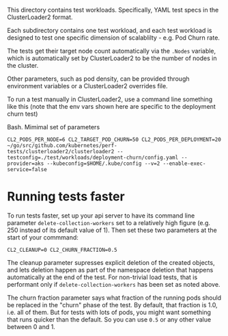 This directory contains test workloads. Specifically, YAML test specs in the ClusterLoader2 format.

Each subdirectory contains one test workload, and each test workload is designed to test one specific dimension of scalablilty - e.g. Pod Churn rate.

The tests get their target node count automatically via the `.Nodes` variable, which is automatically set by ClusterLoader2 to be the number of nodes in the cluster.

Other parameters, such as pod density, can be provided through environment variables or a ClusterLoader2 overrides file.

To run a test manually in ClusterLoader2, use a command line something like this (note that the env vars shown here are specific to the deployment churn test)

Bash. Mimimal set of parameters
```
CL2_PODS_PER_NODE=6 CL2_TARGET_POD_CHURN=50 CL2_PODS_PER_DEPLOYMENT=20 ~/go/src/github.com/kubernetes/perf-tests/clusterloader2/clusterloader2 --testconfig=./test/workloads/deployment-churn/config.yaml --provider=aks --kubeconfig=$HOME/.kube/config --v=2 --enable-exec-service=false
```

# Running tests faster

To run tests faster, set up your api server to have its command line parameter `delete-collection-workers`
set to a relatively high figure (e.g. 250 instead of its default value of 1).  Then set these two 
parameters at the start of your commmand:

```
CL2_CLEANUP=0 CL2_CHURN_FRACTION=0.5
```

The cleanup parameter supresses explicit deletion of the created objects, and lets deletion
happen as part of the namespace deletion that happens automatically at the end of the test.
For non-trivial load tests, that is performant only if `delete-collection-workers` has been set 
as noted above.

The churn fraction parameter says what fraction of the running pods should be replaced in the 
"churn" phase of the test. By default, that fraction is 1.0, i.e. all of them.  But for tests 
with lots of pods, you might want something that runs quicker than the default. So you can use 
`0.5` or any other value between 0 and 1.
